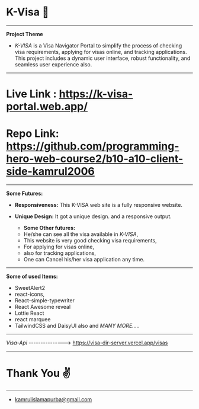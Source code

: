 # K-Visa 🛫
--------------------
**Project Theme**
- *K-VISA* is a Visa Navigator Portal to simplify the process of checking visa requirements, applying for visas online, and tracking applications. This project includes a dynamic user interface, robust functionality, and seamless user experience also.
--------------------
# Live Link : https://k-visa-portal.web.app/
# Repo Link: https://github.com/programming-hero-web-course2/b10-a10-client-side-kamrul2006

--------------------

**Some Futures:**
- **Responsiveness:**
   This K-VISA web site is a fully responsive website.

- **Unique Design:**
  It got a unique design. and a responsive output.

  - **Some Other futures:**
   - He/she can see all the visa available in *K-VISA*,
   - This website is very good checking visa requirements, 
   - For applying for visas online,  
   - also for tracking applications,
   - One can Cancel his/her visa application any time.

---------------------

**Some of used Items:**
- SweetAlert2
- react-icons,
- React-simple-typewriter
- React Awesome reveal 
- Lottie React 
- react marquee
- TailwindCSS and DaisyUI also and *MANY MORE.....*

------------------------------

*Visa-Api* ---------------> https://visa-dir-server.vercel.app/visas

---------------------------------
# Thank You ✌

--------------------
- kamrulislamapurba@gmail.com

  